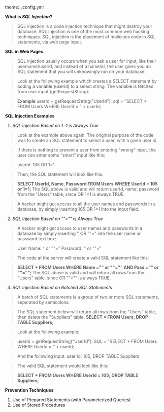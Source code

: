 theme:  _config.yml

**What is _SQL Injection_?**
>SQL injection is a code injection technique that might destroy your database.
>SQL injection is one of the most common web hacking techniques.
>SQL injection is the placement of malicious code in SQL statements, via web page input.

**SQL in Web Pages**
>SQL injection usually occurs when you ask a user for input, like their username/userid, and instead of a name/id, the user gives you an SQL statement that you will unknowingly run on your database.

>Look at the following example which creates a SELECT statement by adding a variable (userId) to a select string. The variable is fetched from user input (getRequestString):

>**Example**
userId = getRequestString("UserId");
sql = "SELECT * FROM Users WHERE UserId = " + userId;

**SQL Injection Examples**
1. _SQL Injection Based on 1=1 is Always True_
>Look at the example above again. The original purpose of the code was to create an SQL statement to select a user, with a given user id.

>If there is nothing to prevent a user from entering "wrong" input, the user can enter some "smart" input like this:

>userId: 
105 OR 1=1

>Then, the SQL statement will look like this:

>**SELECT UserId, Name, Password FROM Users WHERE UserId = 105 or 1=1;**
The SQL above is valid and will return userId, name, password from the "Users" table, since OR 1=1 is always TRUE.

>A hacker might get access to all the user names and passwords in a database, by simply inserting 105 OR 1=1 into the input field.

2. _SQL Injection Based on ""="" is Always True_
  >A hacker might get access to user names and passwords in a database by simply inserting " OR ""=" into the user name or password text box:

>User Name:
" or ""="
Password:
" or ""="

>The code at the server will create a valid SQL statement like this:

>**SELECT * FROM Users WHERE Name ="" or ""="" AND Pass ="" or ""="";**
The SQL above is valid and will return all rows from the "Users" table, since OR ""="" is always TRUE.

3. _SQL Injection Based on Batched SQL Statements_ 
>A batch of SQL statements is a group of two or more SQL statements, separated by semicolons.

>The SQL statement below will return all rows from the "Users" table, then delete the "Suppliers" table.
>**SELECT * FROM Users; DROP TABLE Suppliers;**

>Look at the following example:

>userId = getRequestString("UserId");
SQL = "SELECT * FROM Users WHERE UserId = " + userId;

>And the following input:
user id: 
105; DROP TABLE Suppliers

>The valid SQL statement would look like this:

>**SELECT * FROM Users WHERE UserId = 105; DROP TABLE Suppliers;**

**Prevention Techniques**
1. Use of Prepared Statements (with Parameterized Queries)
2. Use of Stored Procedures
